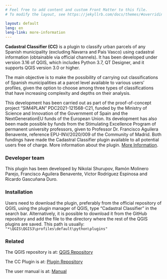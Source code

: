 ```yaml
---
# Feel free to add content and custom Front Matter to this file.
# To modify the layout, see https://jekyllrb.com/docs/themes/#overriding-theme-defaults

layout: default
leng: en
leng-link: more-information
---
```


**Cadastral Classifier (CC)** is a plugin to classify urban parcels of any Spanish municipality (excluding Navarra and País Vasco) using cadastral information (obtainable via official channels). It has been developed under version 3.16 of QGIS, which includes Python 3.7, QT Designer, and it supports QGIS version 3.0 or higher.

The main objective is to make the possibility of carrying out classifications of Spanish municipalities at a parcel level available to various users’ profiles, given the option to choose among three types of classifications that have increasing complexity and depths on their analysis.

This development has been carried out as part of the proof-of-concept project “SIM4PLAN” PDC2021-121568-C21, funded by the Ministry of Science and Innovation of the Government of Spain and the NextGenerationEU funds of the European Union. Its development has also been made possible by funds from the Stimulating Excellence Program of permanent university professors, given to Professor Dr. Francisco Aguilera Benavente, reference EPU-INV/2020/009 of the Community of Madrid. Both fundings have made the Cadastral Classifier plugin available to all potential users free of charge. More information about the plugin. [More Information](./more_info_en.html).
 
### Developer team
This plugin has been developed by Nikolai Shurupov, Ramón Molinero Parejo, Francisco Aguilera Benavente, Victor Rodríguez Espinosa and Ricardo Gascuñana Duro.

### Installation
Users need to download the plugin, preferably from the official repository of QGIS, using the plugin manager of QGIS, type “Cadastral Classifier” in the search bar. Alternatively, it is possible to download it from the GitHub repository and add the file to the directory where the rest of the QGIS plugins are saved. This path is usually: `"*\QGIS\QGIS3\profiles\default\python\plugins"`


### Related
The QGIS repository is at: [QGIS Repository](https://plugins.qgis.org/plugins/)

The CC Plugin is at: [Plugin Repository](https://plugins.qgis.org/plugins/Cadastral_Classifier/)

The user manual is at: [Manual](https://github.com/TransUrban-UAH/Cadastral_Classifier/blob/main/manual_de_usuario.pdf)



